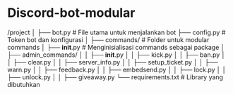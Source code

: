 # Discord-bot-modular

/project
│
├── bot.py          # File utama untuk menjalankan bot
├── config.py       # Token bot dan konfigurasi
│
├── commands/       # Folder untuk modular commands
│   ├── __init__.py # Menginisialisasi commands sebagai package
│   ├── admin_commands/
│   │   ├── __init__.py
│   │   ├── kick.py
│   │   ├── ban.py
│   │   ├── clear.py
│   │   ├── server_info.py
│   │   ├── setup_ticket.py
│   │   ├── warn.py
│   │   ├── feedback.py
│   │   ├── embedsend.py
│   │   ├── lock.py
│   │   ├── unlock.py
│   │   ├── giveaway.py
└── requirements.txt # Library yang dibutuhkan
